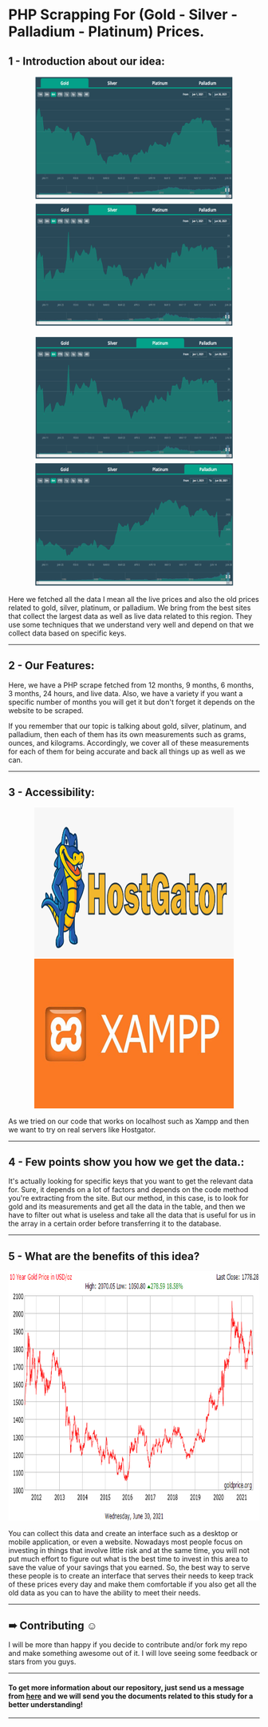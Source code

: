 # PHP Scrapping For (Gold - Silver - Palladium - Platinum) Prices.

## 1 - Introduction about our idea:

<p  href="url" align="center"  >
  <img src="https://github.com/AhmedSamirScience/PHP_Scrapping_For_Gold_Silver_Palladium_Platinum_Prices./blob/main/pic1.png"             height="250" width="400"  />
 <img src="https://github.com/AhmedSamirScience/PHP_Scrapping_For_Gold_Silver_Palladium_Platinum_Prices./blob/main/pic2.png"              height="250" width="400" /> 
</p>
<p  href="url" align="center"  >
  <img src="https://github.com/AhmedSamirScience/PHP_Scrapping_For_Gold_Silver_Palladium_Platinum_Prices./blob/main/pic3.png"             height="250" width="400"  />
 <img src="https://github.com/AhmedSamirScience/PHP_Scrapping_For_Gold_Silver_Palladium_Platinum_Prices./blob/main/pic4.png"              height="250" width="400" /> 
</p>

Here we fetched all the data I mean all the live prices and also the old prices related to gold, silver, platinum, or palladium. We bring from the best sites that collect the largest data as well as live data related to this region. They use some techniques that we understand very well and depend on that we collect data based on specific keys.

***

## 2 - Our Features:
Here, we have a PHP scrape fetched from 12 months, 9 months, 6 months, 3 months, 24 hours, and live data. 
Also, we have a variety if you want a specific number of months you will get it but don't forget it depends on the website to be scraped.

If you remember that our topic is talking about gold, silver, platinum, and palladium, then each of them has its own measurements such as grams, ounces, and kilograms. Accordingly, we cover all of these measurements for each of them for being accurate and back all things up as well as we can.

***
## 3 - Accessibility:

<p  href="url" align="center"  >
  <img src="https://github.com/AhmedSamirScience/PHP_Scrapping_For_Gold_Silver_Palladium_Platinum_Prices./blob/main/hostgator.png"             height="300" width="400"  />
 <img src="https://github.com/AhmedSamirScience/PHP_Scrapping_For_Gold_Silver_Palladium_Platinum_Prices./blob/main/xampp.jpeg"              height="300" width="400" /> 
</p>

As we tried on our code that works on localhost such as Xampp and then we want to try on real servers like Hostgator.

***
## 4 - Few points show you how we get the data.:
It's actually looking for specific keys that you want to get the relevant data for. Sure, it depends on a lot of factors and depends on the code method you're extracting from the site. But our method, in this case, is to look for gold and its measurements and get all the data in the table, and then we have to filter out what is useless and take all the data that is useful for us in the array in a certain order before transferring it to the database.

***
## 5 - What are the benefits of this idea?


<p href="url"  align="center" ><img src="https://github.com/AhmedSamirScience/PHP_Scrapping_For_Gold_Silver_Palladium_Platinum_Prices./blob/main/goldpic.png" height="500" width="900" ></p>

You can collect this data and create an interface such as a desktop or mobile application, or even a website. Nowadays most people focus on investing in things that involve little risk and at the same time, you will not put much effort to figure out what is the best time to invest in this area to save the value of your savings that you earned. So, the best way to serve these people is to create an interface that serves their needs to keep track of these prices every day and make them comfortable if you also get all the old data as you can to have the ability to meet their needs.

***
## ➠ Contributing ☺
I will be more than happy if you decide to contribute and/or fork my repo and make something awesome out of it. I will love seeing some feedback or stars from you guys.

***

#### To get more information about our repository, just send us a message from [here](https://www.linkedin.com/in/ahmedsamir13/) and we will send you the documents related to this study for a better understanding!

***

